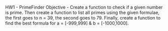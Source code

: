 HW1 - PrimeFinder
  Objective - Create a function to check if a given number is prime. Then create a function to list all primes using the given formulae, the first goes to n = 39, the second goes to 79. Finally, create a function to find the best formula for a = [-999,999] & b = [-1000,1000].

